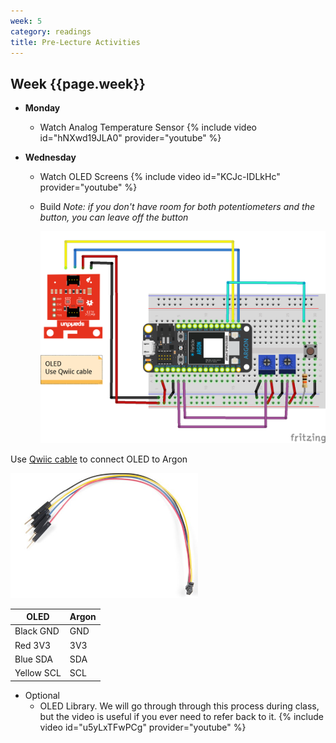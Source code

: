 ```yaml
---
week: 5
category: readings
title: Pre-Lecture Activities
---
```


## Week {{page.week}}

* **Monday**
  * Watch Analog Temperature Sensor
    {% include video id="hNXwd19JLA0" provider="youtube" %}
    
    

* **Wednesday**
  * Watch OLED Screens
    {% include video id="KCJc-IDLkHc" provider="youtube" %}
    
  * Build
    *Note: if you don't have room for both potentiometers and the button, you can leave off the button*
  
    <img src="week05.assets/etch-a-sketch_v3_i2c_bb.png" alt="etch-a-sketch" style="width:600px" />

Use [Qwiic cable](https://www.sparkfun.com/products/14425) to connect OLED to Argon

<img src="week05.assets/14425-Qwiic_Cable_-_Breadboard_Jumper__4-pin_-01.jpg" alt="Qwiic Cable - Breadboard Jumper (4-pin)" style="width:300px;" />

| OLED | Argon    |
| --------- | ------------ |
| Black GND | GND          |
| Red 3V3   | 3V3          |
| Blue SDA | SDA        |
| Yellow SCL | SCL       |


* Optional
  * OLED Library. We will go through through this process during class, but the video is useful if you ever need to refer back to it.
    {% include video id="u5yLxTFwPCg" provider="youtube" %}


